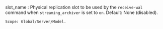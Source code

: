 slot_name
:   Physical replication slot to be used by the `receive-wal`
    command when `streaming_archiver` is set to `on`.
    Default: None (disabled).

    Scope: Global/Server/Model.
